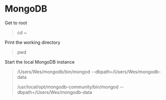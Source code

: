 # MongoDB
Get to root
>cd ~

Print the working directory
>pwd

Start the local MongoDB instance
>/Users/Wes/mongodb/bin/mongod --dbpath=/Users/Wes/mongodb-data
>
>/usr/local/opt/mongodb-community/bin/mongod --dbpath=/Users/Wes/mongodb-data
